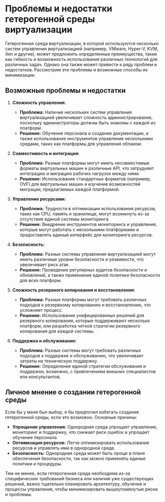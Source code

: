# Проблемы и недостатки гетерогенной среды виртуализации

Гетерогенная среда виртуализации, в которой используются несколько систем управления виртуализацией (например, VMware, Hyper-V, KVM, Xen и другие), может предложить определенные преимущества, такие как гибкость и возможность использования различных технологий для различных задач. Однако она также может привести к ряду проблем и недостатков. Рассмотрим эти проблемы и возможные способы их минимизации.

## Возможные проблемы и недостатки

1. **Сложность управления:**
   - **Проблема:** Наличие нескольких систем управления виртуализацией увеличивает сложность администрирования, поскольку администраторы должны быть знакомы с каждой из платформ.
   - **Решение:** Обучение персонала и создание документации, а также использование инструментов управления несколькими средами, таких как платформы для управления облаком.

2. **Совместимость и интеграция:**
   - **Проблема:** Разные платформы могут иметь несовместимые форматы виртуальных машин и различные API, что затрудняет интеграцию и миграцию рабочих нагрузок между ними.
   - **Решение:** Использование стандартных форматов (например, OVF) для виртуальных машин и изучение возможностей миграции, предлагаемых каждой платформой.

3. **Управление ресурсами:**
   - **Проблема:** Трудности в оптимизации использования ресурсов, таких как CPU, память и хранилище, могут возникнуть из-за отсутствия единой системы мониторинга.
   - **Решение:** Внедрение инструментов мониторинга и управления, которые могут работать с несколькими платформами и предоставлять единый интерфейс для мониторинга ресурсов.

4. **Безопасность:**
   - **Проблема:** Разные системы управления виртуализацией могут иметь различные уровни безопасности и уязвимости, что увеличивает риск атак.
   - **Решение:** Проведение регулярных аудитов безопасности и обновлений, а также применение единой политики безопасности для всех платформ.

5. **Сложность резервного копирования и восстановления:**
   - **Проблема:** Разные платформы могут требовать различных подходов к резервному копированию и восстановлению, что усложняет процесс.
   - **Решение:** Использование унифицированных решений для резервного копирования, которые поддерживают несколько платформ, или разработка четкой стратегии резервного копирования для каждой системы.

6. **Поддержка и обслуживание:**
   - **Проблема:** Разные системы могут требовать различных подходов к поддержке и обслуживанию, что увеличивает затраты на техническую поддержку.
   - **Решение:** Определение единой стратегии обслуживания и поддержки, возможно, с привлечением внешних специалистов или консультантов.

## Личное мнение о создании гетерогенной среды

Если бы у меня был выбор, я бы предпочел избегать создания гетерогенной среды, если это возможно. Основные причины:

- **Упрощение управления:** Однородная среда упрощает управление, мониторинг и поддержку, что снижает риск ошибок и упрощает обучение персонала.
- **Оптимизация ресурсов:** Легче оптимизировать использование ресурсов и управлять ими в однородной среде.
- **Безопасность:** Однородная среда может быть проще в плане обеспечения безопасности, так как можно применять единые политики и процедуры.

Тем не менее, если гетерогенная среда необходима из-за специфических требований бизнеса или наличия уже существующих решений, важно тщательно планировать архитектуру, обучение и процессы управления, чтобы минимизировать вышеупомянутые риски и проблемы.
